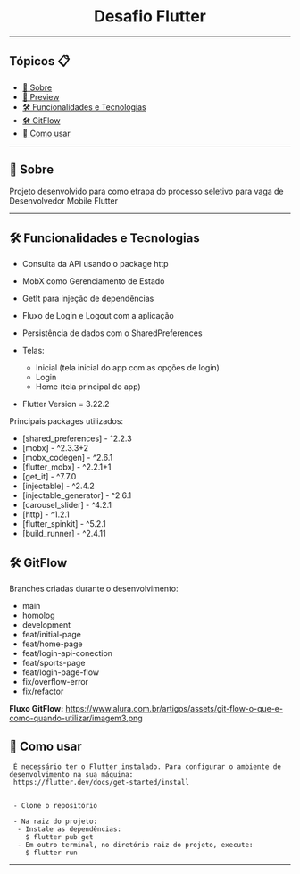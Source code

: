 <h1 align="center">Desafio Flutter</h1>

---

<h2>Tópicos 📋</h2>

   <p>

   - [📖 Sobre](#-sobre)
   - [📱 Preview](#-preview)
   - [🛠️ Funcionalidades e Tecnologias](#-funcionalidades-e-tecnologias-estudadas)
   - [🛠️ GitFlow](#-GitFlow)
   - [🤔 Como usar](#-como-usar)

   </p>

---

<h2>📖 Sobre</h2>

<p>
    Projeto desenvolvido para como etrapa do processo seletivo para vaga de Desenvolvedor Mobile Flutter
</p>


---  

<h2>🛠️ Funcionalidades e Tecnologias </h2>


- Consulta da API usando o package http
- MobX como Gerenciamento de Estado
- GetIt para injeção de dependências
- Fluxo de Login e Logout com a aplicação
- Persistência de dados com o SharedPreferences

- Telas: 
  - Inicial (tela inicial do app com as opções de login)
  - Login 
  - Home (tela principal do app)

- Flutter Version = 3.22.2


Principais packages utilizados:
  - [shared_preferences] - ˆ2.2.3
  - [mobx] - ^2.3.3+2 
  - [mobx_codegen] - ^2.6.1 
  - [flutter_mobx] - ^2.2.1+1
  - [get_it] - ^7.7.0 
  - [injectable] - ^2.4.2 
  - [injectable_generator] - ^2.6.1 
  - [carousel_slider] - ^4.2.1 
  - [http] - ^1.2.1 
  - [flutter_spinkit] - ^5.2.1 
  - [build_runner] - ^2.4.11 



<h2>🛠️ GitFlow</h2>

Branches criadas durante o desenvolvimento:
  - main
  - homolog
  - development
  - feat/initial-page
  - feat/home-page
  - feat/login-api-conection
  - feat/sports-page
  - feat/login-page-flow
  - fix/overflow-error
  - fix/refactor

  **Fluxo GitFlow:** https://www.alura.com.br/artigos/assets/git-flow-o-que-e-como-quando-utilizar/imagem3.png



<h2>🤔 Como usar</h2>

  ```
   É necessário ter o Flutter instalado. Para configurar o ambiente de desenvolvimento na sua máquina:
   https://flutter.dev/docs/get-started/install


   - Clone o repositório

   - Na raiz do projeto:
    - Instale as dependências:
      $ flutter pub get
    - Em outro terminal, no diretório raiz do projeto, execute:
      $ flutter run
  ```

---

